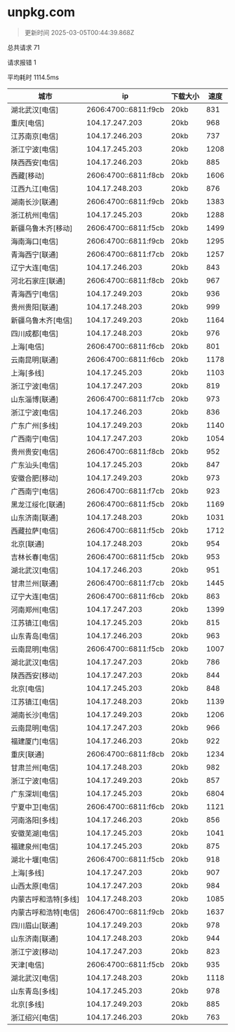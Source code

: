 
  # unpkg.com

  > 更新时间 2025-03-05T00:44:39.868Z
  
  总共请求 71

  请求报错 1

  平均耗时 1114.5ms

|城市|ip|下载大小|速度|
|-----|----------|---|---|
|湖北武汉[电信]|2606:4700::6811:f9cb|20kb|831|
|重庆[电信]|104.17.247.203|20kb|968|
|江苏南京[电信]|104.17.246.203|20kb|737|
|浙江宁波[电信]|104.17.245.203|20kb|1208|
|陕西西安[电信]|104.17.246.203|20kb|885|
|西藏[移动]|2606:4700::6811:f8cb|20kb|1606|
|江西九江[电信]|104.17.248.203|20kb|876|
|湖南长沙[联通]|2606:4700::6811:f9cb|20kb|1383|
|浙江杭州[电信]|104.17.245.203|20kb|1288|
|新疆乌鲁木齐[移动]|2606:4700::6811:f5cb|20kb|1499|
|海南海口[电信]|2606:4700::6811:f9cb|20kb|1295|
|青海西宁[联通]|2606:4700::6811:f7cb|20kb|1257|
|辽宁大连[电信]|104.17.246.203|20kb|843|
|河北石家庄[联通]|2606:4700::6811:f8cb|20kb|967|
|青海西宁[电信]|104.17.249.203|20kb|936|
|贵州贵阳[联通]|104.17.248.203|20kb|999|
|新疆乌鲁木齐[电信]|104.17.249.203|20kb|1164|
|四川成都[电信]|104.17.248.203|20kb|976|
|上海[电信]|2606:4700::6811:f6cb|20kb|801|
|云南昆明[联通]|2606:4700::6811:f6cb|20kb|1178|
|上海[多线]|104.17.245.203|20kb|1103|
|浙江宁波[电信]|104.17.247.203|20kb|819|
|山东淄博[联通]|2606:4700::6811:f7cb|20kb|973|
|浙江宁波[电信]|104.17.246.203|20kb|836|
|广东广州[多线]|104.17.249.203|20kb|1140|
|广西南宁[电信]|104.17.247.203|20kb|1054|
|贵州贵安[电信]|2606:4700::6811:f8cb|20kb|952|
|广东汕头[电信]|104.17.245.203|20kb|847|
|安徽合肥[移动]|104.17.249.203|20kb|973|
|广西南宁[电信]|2606:4700::6811:f7cb|20kb|923|
|黑龙江绥化[联通]|2606:4700::6811:f5cb|20kb|1169|
|山东济南[联通]|104.17.248.203|20kb|1031|
|西藏拉萨[电信]|2606:4700::6811:f5cb|20kb|1712|
|北京[联通]|104.17.248.203|20kb|954|
|吉林长春[电信]|2606:4700::6811:f5cb|20kb|953|
|湖北武汉[电信]|104.17.246.203|20kb|951|
|甘肃兰州[联通]|2606:4700::6811:f7cb|20kb|1445|
|辽宁大连[电信]|2606:4700::6811:f6cb|20kb|863|
|河南郑州[电信]|104.17.247.203|20kb|1399|
|江苏镇江[电信]|104.17.245.203|20kb|815|
|山东青岛[电信]|104.17.246.203|20kb|963|
|云南昆明[电信]|2606:4700::6811:f5cb|20kb|1007|
|湖北武汉[电信]|104.17.247.203|20kb|786|
|陕西西安[移动]|104.17.247.203|20kb|844|
|北京[电信]|104.17.245.203|20kb|848|
|江苏镇江[电信]|104.17.248.203|20kb|1139|
|湖南长沙[电信]|104.17.249.203|20kb|1206|
|云南昆明[电信]|104.17.247.203|20kb|966|
|福建厦门[电信]|104.17.246.203|20kb|922|
|重庆[联通]|2606:4700::6811:f8cb|20kb|1234|
|甘肃兰州[电信]|104.17.248.203|20kb|982|
|浙江宁波[电信]|104.17.249.203|20kb|857|
|广东深圳[电信]|104.17.245.203|20kb|6804|
|宁夏中卫[电信]|2606:4700::6811:f6cb|20kb|1121|
|河南洛阳[多线]|104.17.246.203|20kb|856|
|安徽芜湖[电信]|104.17.245.203|20kb|1041|
|福建泉州[电信]|104.17.245.203|20kb|875|
|湖北十堰[电信]|2606:4700::6811:f5cb|20kb|918|
|上海[多线]|104.17.247.203|20kb|907|
|山西太原[电信]|104.17.247.203|20kb|984|
|内蒙古呼和浩特[多线]|104.17.248.203|20kb|1085|
|内蒙古呼和浩特[电信]|2606:4700::6811:f9cb|20kb|1637|
|四川眉山[联通]|104.17.249.203|20kb|978|
|山东济南[联通]|104.17.248.203|20kb|944|
|浙江宁波[移动]|104.17.247.203|20kb|823|
|天津[电信]|2606:4700::6811:f5cb|20kb|935|
|湖北武汉[电信]|104.17.248.203|20kb|1118|
|山东青岛[多线]|104.17.245.203|20kb|978|
|北京[多线]|104.17.249.203|20kb|885|
|浙江绍兴[电信]|104.17.246.203|20kb|763|

  